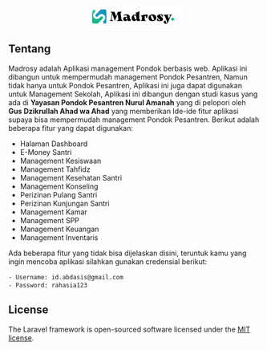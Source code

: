 <p align="center"><a href="https://laravel.com" target="_blank"><img src="https://github.com/abdasis/madrosy/blob/adccbd5b8fc23702e9b0d1c722fd546c08dce469/public/assets/images/logo-light.png" width="187" height="40"></a></p>

## Tentang

Madrosy adalah Aplikasi management Pondok berbasis web. Aplikasi ini dibangun untuk mempermudah management Pondok Pesantren,
Namun tidak hanya untuk Pondok Pesantren, Aplikasi ini juga dapat digunakan untuk Management Sekolah, Aplikasi ini dibangun 
dengan studi kasus yang ada di **Yayasan Pondok Pesantren Nurul Amanah** yang di pelopori oleh **Gus Dzikrullah Ahad wa Ahad** 
yang memberikan Ide-ide fitur aplikasi supaya bisa mempermudah management Pondok Pesantren. Berikut adalah beberapa fitur yang dapat digunakan:

- Halaman Dashboard
- E-Money Santri
- Management Kesiswaan
- Management Tahfidz
- Management Kesehatan Santri
- Management Konseling
- Perizinan Pulang Santri
- Perizinan Kunjungan Santri
- Management Kamar
- Management SPP
- Management Keuangan
- Management Inventaris

Ada beberapa fitur yang tidak bisa dijelaskan disini, teruntuk kamu yang ingin mencoba aplikasi silahkan gunakan credensial berikut:

    - Username: id.abdasis@gmail.com
    - Password: rahasia123

## License

The Laravel framework is open-sourced software licensed under the [MIT license](https://opensource.org/licenses/MIT).

